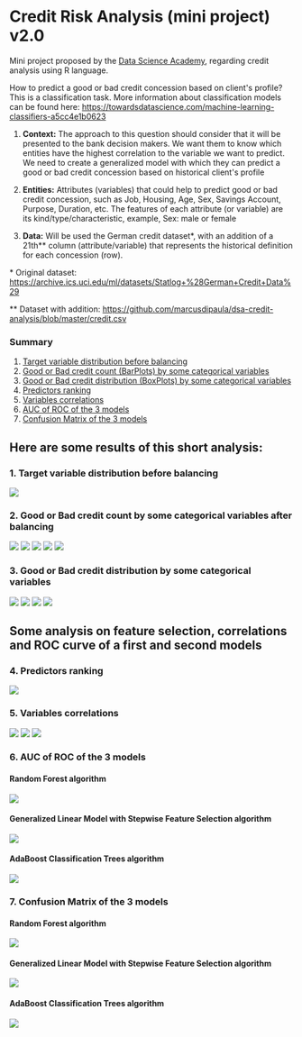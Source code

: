 # Credit Risk Analysis (mini project) v2.0

Mini project proposed by the [Data Science Academy](https://www.datascienceacademy.com.br/), regarding credit analysis using R language.

How to predict a good or bad credit concession based on client's profile?
This is a classification task. More information about classification models can be found here: https://towardsdatascience.com/machine-learning-classifiers-a5cc4e1b0623

1. <b>Context:</b> The approach to this question should consider that it will be presented to the bank decision makers.
We want them to know which entities have the highest correlation to the variable we want to predict. We need to create a generalized model with which they can predict a good or bad credit concession based on historical client's profile

2. <b>Entities:</b> Attributes (variables) that could help to predict good or bad credit concession, such as Job, Housing, Age, Sex, Savings Account, Purpose, Duration, etc.
The features of each attribute (or variable) are its kind/type/characteristic, example, Sex: male or female

3. <b>Data:</b> Will be used the German credit dataset*, with an addition of a 21th** column (attribute/variable) that represents the historical definition for each concession (row).

\* Original dataset: https://archive.ics.uci.edu/ml/datasets/Statlog+%28German+Credit+Data%29

\** Dataset with addition: https://github.com/marcusdipaula/dsa-credit-analysis/blob/master/credit.csv


### Summary

1. [Target variable distribution before balancing](#1-target-variable-distribution-before-balancing)
2. [Good or Bad credit count (BarPlots) by some categorical variables](#2-good-or-bad-credit-count-by-some-categorical-variables-after-balancing)
3. [Good or Bad credit distribution (BoxPlots) by some categorical variables](#3-good-or-bad-credit-distribution-by-some-categorical-variables)
4. [Predictors ranking](#4-predictors-ranking)
5. [Variables correlations](#5-variables-correlations)
6. [AUC of ROC of the 3 models](#6-auc-of-roc-of-the-3-models)
7. [Confusion Matrix of the 3 models](#7-confusion-matrix-of-the-3-models)



## Here are some results of this short analysis:

### 1. Target variable distribution before balancing
<img src="Plots/BarPlot_Target_variable_distribution.png" />

### 2. Good or Bad credit count by some categorical variables after balancing

<img src="Plots/BarPlot_01.png" />

<img src="Plots/BarPlot_02.png" />

<img src="Plots/BarPlot_03.png" />

<img src="Plots/BarPlot_04.png" />

<img src="Plots/BarPlot_05.png" />

### 3. Good or Bad credit distribution by some categorical variables

<img src="Plots/BoxPlot_01.png" />

<img src="Plots/BoxPlot_02.png" />

<img src="Plots/BoxPlot_03.png" />

<img src="Plots/BoxPlot_04.png" />

## Some analysis on feature selection, correlations and ROC curve of a first and second models

### 4. Predictors ranking
<img src="Plots/Predictors_ranking.png" />

### 5. Variables correlations
<img src="Plots/Choosen_Variables_Correlations.png" />

<img src="Plots/ggpairs.PNG" />

<img src="Plots/ggcorr_variables.PNG" />

### 6. AUC of ROC of the 3 models

#### Random Forest algorithm
<img src="Plots/ROC_model_rf_v2.png" />

#### Generalized Linear Model with Stepwise Feature Selection algorithm
<img src="Plots/ROC_model_glmStepAIC.png" />

#### AdaBoost Classification Trees algorithm
<img src="Plots/ROC_model_adaboost.png" />

### 7. Confusion Matrix of the 3 models

#### Random Forest algorithm
<img src="Plots/ConfusionMatrix_model_rf_v2.PNG" />

#### Generalized Linear Model with Stepwise Feature Selection algorithm
<img src="Plots/ConfusionMatrix_model_glmStepAIC.PNG" />

#### AdaBoost Classification Trees algorithm
<img src="Plots/ConfusionMatrix_model_adaboost.PNG" />
